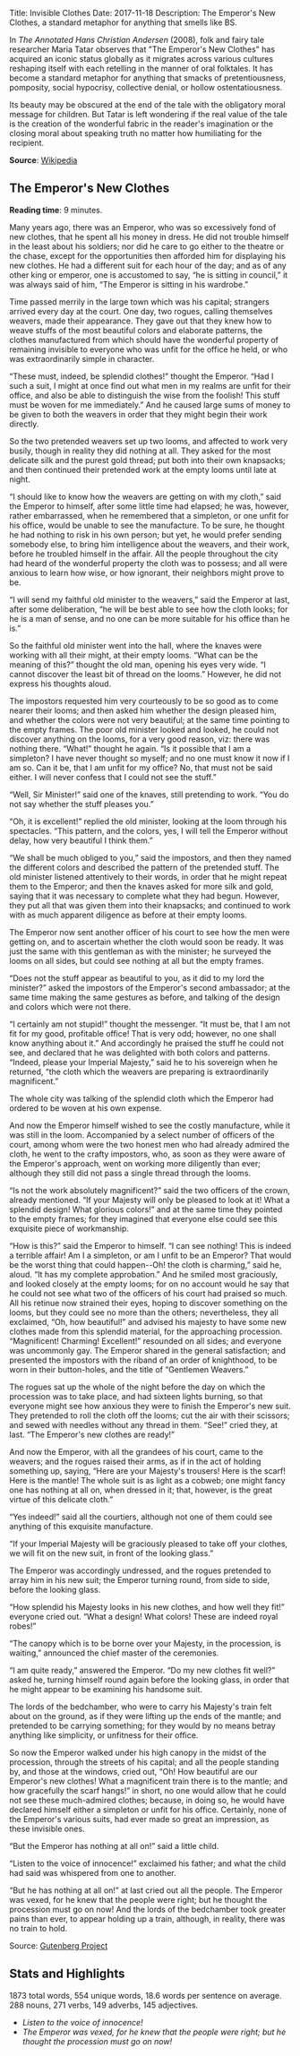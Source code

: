 Title: Invisible Clothes
Date: 2017-11-18
Description: The Emperor's New Clothes, a standard metaphor for anything that smells like BS.

In *The Annotated Hans Christian Andersen* (2008), folk and fairy tale researcher Maria Tatar observes that "The Emperor's New Clothes" has acquired an iconic status globally as it migrates across various cultures reshaping itself with each retelling in the manner of oral folktales. It has become a standard metaphor for anything that smacks of pretentiousness, pomposity, social hypocrisy, collective denial, or hollow ostentatiousness. 

Its beauty may be obscured at the end of the tale with the obligatory moral message for children. But Tatar is left wondering if the real value of the tale is the creation of the wonderful fabric in the reader's imagination or the closing moral about speaking truth no matter how humiliating for the recipient.

__Source__: [Wikipedia](https://en.wikipedia.org/wiki/The_Emperor%27s_New_Clothes)

## The Emperor's New Clothes

__Reading time__: 9 minutes.

Many years ago, there was an Emperor, who was so excessively fond of new clothes, that he spent all his money in dress. He did not trouble himself in the least about his soldiers; nor did he care to go either to the theatre or the chase, except for the opportunities then afforded him for displaying his new clothes. He had a different suit for each hour of the day; and as of any other king or emperor, one is accustomed to say, “he is sitting in council,” it was always said of him, “The Emperor is sitting in his wardrobe.”

Time passed merrily in the large town which was his capital; strangers arrived every day at the court. One day, two rogues, calling themselves weavers, made their appearance. They gave out that they knew how to weave stuffs of the most beautiful colors and elaborate patterns, the clothes manufactured from which should have the wonderful property of remaining invisible to everyone who was unfit for the office he held, or who was extraordinarily simple in character.

“These must, indeed, be splendid clothes!” thought the Emperor. “Had I such a suit, I might at once find out what men in my realms are unfit for their office, and also be able to distinguish the wise from the foolish! This stuff must be woven for me immediately.” And he caused large sums of money to be given to both the weavers in order that they might begin their work directly.

So the two pretended weavers set up two looms, and affected to work very busily, though in reality they did nothing at all. They asked for the most delicate silk and the purest gold thread; put both into their own knapsacks; and then continued their pretended work at the empty looms until late at night.

“I should like to know how the weavers are getting on with my cloth,” said the Emperor to himself, after some little time had elapsed; he was, however, rather embarrassed, when he remembered that a simpleton, or one unfit for his office, would be unable to see the manufacture. To be sure, he thought he had nothing to risk in his own person; but yet, he would prefer sending somebody else, to bring him intelligence about the weavers, and their work, before he troubled himself in the affair. All the people throughout the city had heard of the wonderful property the cloth was to possess; and all were anxious to learn how wise, or how ignorant, their neighbors might prove to be.

“I will send my faithful old minister to the weavers,” said the Emperor at last, after some deliberation, “he will be best able to see how the cloth looks; for he is a man of sense, and no one can be more suitable for his office than he is.”

So the faithful old minister went into the hall, where the knaves were working with all their might, at their empty looms. “What can be the meaning of this?” thought the old man, opening his eyes very wide. “I cannot discover the least bit of thread on the looms.” However, he did not express his thoughts aloud.

The impostors requested him very courteously to be so good as to come nearer their looms; and then asked him whether the design pleased him, and whether the colors were not very beautiful; at the same time pointing to the empty frames. The poor old minister looked and looked, he could not discover anything on the looms, for a very good reason, viz: there was nothing there. “What!” thought he again. “Is it possible that I am a simpleton? I have never thought so myself; and no one must know it now if I am so. Can it be, that I am unfit for my office? No, that must not be said either. I will never confess that I could not see the stuff.”

“Well, Sir Minister!” said one of the knaves, still pretending to work. “You do not say whether the stuff pleases you.”

“Oh, it is excellent!” replied the old minister, looking at the loom through his spectacles. “This pattern, and the colors, yes, I will tell the Emperor without delay, how very beautiful I think them.”

“We shall be much obliged to you,” said the impostors, and then they named the different colors and described the pattern of the pretended stuff. The old minister listened attentively to their words, in order that he might repeat them to the Emperor; and then the knaves asked for more silk and gold, saying that it was necessary to complete what they had begun. However, they put all that was given them into their knapsacks; and continued to work with as much apparent diligence as before at their empty looms.

The Emperor now sent another officer of his court to see how the men were getting on, and to ascertain whether the cloth would soon be ready. It was just the same with this gentleman as with the minister; he surveyed the looms on all sides, but could see nothing at all but the empty frames.

“Does not the stuff appear as beautiful to you, as it did to my lord the minister?” asked the impostors of the Emperor's second ambassador; at the same time making the same gestures as before, and talking of the design and colors which were not there.

“I certainly am not stupid!” thought the messenger. “It must be, that I am not fit for my good, profitable office! That is very odd; however, no one shall know anything about it.” And accordingly he praised the stuff he could not see, and declared that he was delighted with both colors and patterns. “Indeed, please your Imperial Majesty,” said he to his sovereign when he returned, “the cloth which the weavers are preparing is extraordinarily magnificent.”

The whole city was talking of the splendid cloth which the Emperor had ordered to be woven at his own expense.

And now the Emperor himself wished to see the costly manufacture, while it was still in the loom. Accompanied by a select number of officers of the court, among whom were the two honest men who had already admired the cloth, he went to the crafty impostors, who, as soon as they were aware of the Emperor's approach, went on working more diligently than ever; although they still did not pass a single thread through the looms.

“Is not the work absolutely magnificent?” said the two officers of the crown, already mentioned. “If your Majesty will only be pleased to look at it! What a splendid design! What glorious colors!” and at the same time they pointed to the empty frames; for they imagined that everyone else could see this exquisite piece of workmanship.

“How is this?” said the Emperor to himself. “I can see nothing! This is indeed a terrible affair! Am I a simpleton, or am I unfit to be an Emperor? That would be the worst thing that could happen--Oh! the cloth is charming,” said he, aloud. “It has my complete approbation.” And he smiled most graciously, and looked closely at the empty looms; for on no account would he say that he could not see what two of the officers of his court had praised so much. All his retinue now strained their eyes, hoping to discover something on the looms, but they could see no more than the others; nevertheless, they all exclaimed, “Oh, how beautiful!” and advised his majesty to have some new clothes made from this splendid material, for the approaching procession. “Magnificent! Charming! Excellent!” resounded on all sides; and everyone was uncommonly gay. The Emperor shared in the general satisfaction; and presented the impostors with the riband of an order of knighthood, to be worn in their button-holes, and the title of “Gentlemen Weavers.”

The rogues sat up the whole of the night before the day on which the procession was to take place, and had sixteen lights burning, so that everyone might see how anxious they were to finish the Emperor's new suit. They pretended to roll the cloth off the looms; cut the air with their scissors; and sewed with needles without any thread in them. “See!” cried they, at last. “The Emperor's new clothes are ready!”

And now the Emperor, with all the grandees of his court, came to the weavers; and the rogues raised their arms, as if in the act of holding something up, saying, “Here are your Majesty's trousers! Here is the scarf! Here is the mantle! The whole suit is as light as a cobweb; one might fancy one has nothing at all on, when dressed in it; that, however, is the great virtue of this delicate cloth.”

“Yes indeed!” said all the courtiers, although not one of them could see anything of this exquisite manufacture.

“If your Imperial Majesty will be graciously pleased to take off your clothes, we will fit on the new suit, in front of the looking glass.”

The Emperor was accordingly undressed, and the rogues pretended to array him in his new suit; the Emperor turning round, from side to side, before the looking glass.

“How splendid his Majesty looks in his new clothes, and how well they fit!” everyone cried out. “What a design! What colors! These are indeed royal robes!”

“The canopy which is to be borne over your Majesty, in the procession, is waiting,” announced the chief master of the ceremonies.

“I am quite ready,” answered the Emperor. “Do my new clothes fit well?” asked he, turning himself round again before the looking glass, in order that he might appear to be examining his handsome suit.

The lords of the bedchamber, who were to carry his Majesty's train felt about on the ground, as if they were lifting up the ends of the mantle; and pretended to be carrying something; for they would by no means betray anything like simplicity, or unfitness for their office.

So now the Emperor walked under his high canopy in the midst of the procession, through the streets of his capital; and all the people standing by, and those at the windows, cried out, “Oh! How beautiful are our Emperor's new clothes! What a magnificent train there is to the mantle; and how gracefully the scarf hangs!” in short, no one would allow that he could not see these much-admired clothes; because, in doing so, he would have declared himself either a simpleton or unfit for his office. Certainly, none of the Emperor's various suits, had ever made so great an impression, as these invisible ones.

“But the Emperor has nothing at all on!” said a little child.

“Listen to the voice of innocence!” exclaimed his father; and what the child had said was whispered from one to another.

“But he has nothing at all on!” at last cried out all the people. The Emperor was vexed, for he knew that the people were right; but he thought the procession must go on now! And the lords of the bedchamber took greater pains than ever, to appear holding up a train, although, in reality, there was no train to hold.

Source: [Gutenberg Project](http://www.gutenberg.org/ebooks/1597)

## Stats and Highlights
1873 total words, 554 unique words, 18.6 words per sentence on average. 288 nouns, 271 verbs, 149 adverbs, 145 adjectives.

- *Listen to the voice of innocence!*
- *The Emperor was vexed, for he knew that the people were right; but he thought the procession must go on now!*

